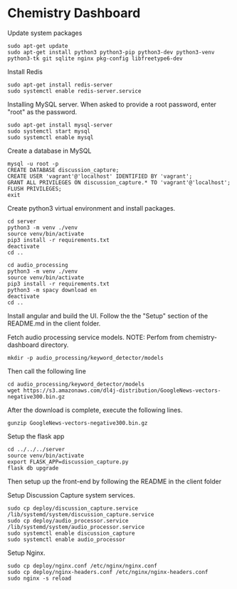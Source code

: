 # Chemistry Dashboard

Update system packages
```
sudo apt-get update
sudo apt-get install python3 python3-pip python3-dev python3-venv python3-tk git sqlite nginx pkg-config libfreetype6-dev
```

Install Redis
```
sudo apt-get install redis-server
sudo systemctl enable redis-server.service
```

Installing MySQL server.  When asked to provide a root password, enter "root" as the password.
```
sudo apt-get install mysql-server
sudo systemctl start mysql
sudo systemctl enable mysql
```

Create a database in MySQL
```
mysql -u root -p
CREATE DATABASE discussion_capture;
CREATE USER 'vagrant'@'localhost' IDENTIFIED BY 'vagrant';
GRANT ALL PRIVILEGES ON discussion_capture.* TO 'vagrant'@'localhost';
FLUSH PRIVILEGES;
exit
```

Create python3 virtual environment and install packages.
```
cd server
python3 -m venv ./venv
source venv/bin/activate
pip3 install -r requirements.txt
deactivate
cd ..

cd audio_processing
python3 -m venv ./venv
source venv/bin/activate
pip3 install -r requirements.txt
python3 -m spacy download en
deactivate
cd ..
```

Install angular and build the UI.
Follow the the "Setup" section of the README.md in the client folder.

Fetch audio processing service models.
NOTE: Perfom from chemistry-dashboard directory.
```
mkdir -p audio_processing/keyword_detector/models
```
Then call the following line
```
cd audio_processing/keyword_detector/models
wget https://s3.amazonaws.com/dl4j-distribution/GoogleNews-vectors-negative300.bin.gz
```
After the download is complete, execute the following lines.
```
gunzip GoogleNews-vectors-negative300.bin.gz
```

Setup the flask app
```
cd ../../../server
source venv/bin/activate
export FLASK_APP=discussion_capture.py
flask db upgrade
```

Then setup up the front-end by following the README in the client folder

Setup Discussion Capture system services.
```
sudo cp deploy/discussion_capture.service /lib/systemd/system/discussion_capture.service
sudo cp deploy/audio_processor.service /lib/systemd/system/audio_processor.service
sudo systemctl enable discussion_capture
sudo systemctl enable audio_processor
```

Setup Nginx.
```
sudo cp deploy/nginx.conf /etc/nginx/nginx.conf
sudo cp deploy/nginx-headers.conf /etc/nginx/nginx-headers.conf
sudo nginx -s reload

```
